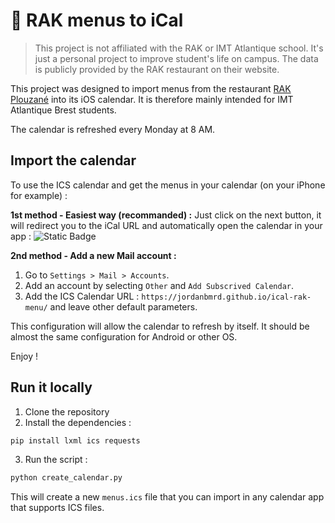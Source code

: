 
# 📆 RAK menus to iCal

> This project is not affiliated with the RAK or IMT Atlantique school. It's just a personal project to improve student's life on campus. The data is publicly provided by the RAK restaurant on their website.

This project was designed to import menus from the restaurant [RAK Plouzané](http://services.imt-atlantique.fr/rak/) into its iOS calendar. It is therefore mainly intended for IMT Atlantique Brest students.

The calendar is refreshed every Monday at 8 AM.


## Import the calendar

To use the ICS calendar and get the menus in your calendar (on your iPhone for example) :

**1st method - Easiest way (recommanded) :**
Just click on the next button, it will redirect you to the iCal URL and automatically open the calendar in your app :
![Static Badge](https://img.shields.io/badge/Click_to_import-g?style=flat&logo=Google%20Calendar&logoColor=white&label=ICS%20Calendar&link=http%3A%2F%2Fjordanbmrd.github.io%2Fical-rak-menu%2Fmenus.ics)

**2nd method - Add a new Mail account :**
1. Go to `Settings > Mail > Accounts`.
2. Add an account by selecting `Other` and `Add Subscrived Calendar`.
3. Add the ICS Calendar URL : `https://jordanbmrd.github.io/ical-rak-menu/` and leave other default parameters.

This configuration will allow the calendar to refresh by itself.
It should be almost the same configuration for Android or other OS.

Enjoy !

## Run it locally

1. Clone the repository
2. Install the dependencies :
```bash
pip install lxml ics requests
```

3. Run the script :
```bash
python create_calendar.py
```

This will create a new `menus.ics` file that you can import in any calendar app that supports ICS files.
